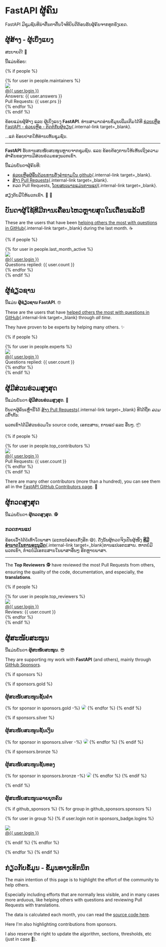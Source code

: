 # FastAPI ຜູ້ຄົນ

FastAPI ມີຊຸມຊົນທີນ່າຕື່ນຕາຕື່ນໃຈທີຍິນດີຕ້ອນຮັບຜູ້ຄົນຈາກທຸກຂົງເຂດ.

## ຜູ້ສ້າງ - ຜູ້ເບິ່ງແຍງ

ສະບາຍດີ! 👋

ນີ້ແມ່ນຂ້ອຍ:

{% if people %}
<div class="user-list user-list-center">
{% for user in people.maintainers %}

<div class="user"><a href="{{ user.url }}" target="_blank"><div class="avatar-wrapper"><img src="{{ user.avatarUrl }}"/></div><div class="title">@{{ user.login }}</div></a> <div class="count">Answers: {{ user.answers }}</div><div class="count">Pull Requests: {{ user.prs }}</div></div>
{% endfor %}

</div>
{% endif %}

ຂ້ອຍແມ່ນຜູ້ສ້າງ ແລະ ຜູ້ເບິ່ງແຍງ **FastAPI**. ທ່ານສາມາດອ່ານຂໍ້ມູນເພີ່ມເຕີມໄດ້ທີ [ຊ່ວຍເຫຼືອ FastAPI - ຊ່ວຍເຫຼືອ - ຕິດຕໍ່ກັບຜູ້ຂຽນ](help-fastapi.md#connect-with-the-author){.internal-link target=_blank}.

...ແຕ່ ຂ້ອຍຢາກໃຫ້ທ່ານເຫັນຊຸມຊົນ.

---

**FastAPI** ຮັບການສະໜັບສະໜູນຫຼາຍຈາກຊຸມຊົນ. ແລະ ຂ້ອຍຕ້ອງການໃຫ້ເຫັນເຖິງຄວາມສຳຄັນຂອງການມີສ່ວນຮ່ວມຂອງພວກເຂົາ.

ນີ້ແມ່ນບັນດາຜູ້ຄົນທີ:

* [ຊ່ວຍເຫຼືອຜູ້ອື່ນດ້ວຍການຕັ້ງຄຳຖາມໃນ github](help-fastapi.md#help-others-with-questions-in-github){.internal-link target=_blank}.
* [ສ້າງ Pull Requests](help-fastapi.md#create-a-pull-request){.internal-link target=_blank}.
* ກວດ Pull Requests, [ໂດຍສະເພາະແມ່ນການແປ](contributing.md#translations){.internal-link target=_blank}.

ສຽງຕົບມືໃຫ້ພວກເຂົາ. 👏 🙇

## ບັນດາຜູ້ໃຊ້ທີມີການເຄື່ອນໄຫວຫຼາຍສຸດໃນເດືອນແລ້ວນີ້

These are the users that have been [helping others the most with questions in GitHub](help-fastapi.md#help-others-with-questions-in-github){.internal-link target=_blank} during the last month. ☕

{% if people %}
<div class="user-list user-list-center">
{% for user in people.last_month_active %}

<div class="user"><a href="{{ user.url }}" target="_blank"><div class="avatar-wrapper"><img src="{{ user.avatarUrl }}"/></div><div class="title">@{{ user.login }}</div></a> <div class="count">Questions replied: {{ user.count }}</div></div>
{% endfor %}

</div>
{% endif %}

## ຜູ້ຊ່ຽວຊານ

ນີ້ແມ່ນ **ຜູ້ຊ່ຽວຊານ FastAPI**. 🤓

These are the users that have [helped others the most with questions in GitHub](help-fastapi.md#help-others-with-questions-in-github){.internal-link target=_blank} through *all time*.

They have proven to be experts by helping many others. ✨

{% if people %}
<div class="user-list user-list-center">
{% for user in people.experts %}

<div class="user"><a href="{{ user.url }}" target="_blank"><div class="avatar-wrapper"><img src="{{ user.avatarUrl }}"/></div><div class="title">@{{ user.login }}</div></a> <div class="count">Questions replied: {{ user.count }}</div></div>
{% endfor %}

</div>
{% endif %}

## ຜູ້ມີສ່ວນຮ່ວມສູງສຸດ

ນີ້ແມ່ນບັນດາ **ຜູ້ມີສ່ວນຮ່ວມສູງສຸດ**. 👷

ບັນດາຜູ້ຄົນເຫຼົ່ານີ້ໄດ້ [ສ້າງ Pull Requests](help-fastapi.md#create-a-pull-request){.internal-link target=_blank} ທີໄດ້ຖືກ *ລວມເຂົ້າກັນ*.

ພວກເຂົາໄດ້ມີສ່ວນຮ່ວມໃນ source code, ເອກະສານ, ການແປ ແລະ ອື່ນໆ. 📦

{% if people %}
<div class="user-list user-list-center">
{% for user in people.top_contributors %}

<div class="user"><a href="{{ user.url }}" target="_blank"><div class="avatar-wrapper"><img src="{{ user.avatarUrl }}"/></div><div class="title">@{{ user.login }}</div></a> <div class="count">Pull Requests: {{ user.count }}</div></div>
{% endfor %}

</div>
{% endif %}

There are many other contributors (more than a hundred), you can see them all in the <a href="https://github.com/tiangolo/fastapi/graphs/contributors" class="external-link" target="_blank">FastAPI GitHub Contributors page</a>. 👷

## ຜູ້ກວດສູງສຸດ

ນີ້ແມ່ນບັນດາ  **ຜູ້ກວດສູງສຸດ**. 🕵️

### ກວດການແປ

ຂ້ອຍເວົ້າໄດ້ບໍ່ເທົ່າໃດພາສາ (ລະກະບໍ່ຄ່ອຍເກັ່ງອີກ 😅). ດັ່ງນັ້ນຜູ້ກວດຈິງເປັນຜູ້ໜຶ່ງ [**ທີມີອຳນາດໃນການອະນຸມັດ**](contributing.md#translations){.internal-link target=_blank}ການແປເອກະສານ. ຫາກບໍ່ມີພວກເຂົາ, ກໍຈະບໍ່ມີເອກະສານໃນພາສາອື່ນໆ ອີກຫຼາຍພາສາ.

---

The **Top Reviewers** 🕵️ have reviewed the most Pull Requests from others, ensuring the quality of the code, documentation, and especially, the **translations**.

{% if people %}
<div class="user-list user-list-center">
{% for user in people.top_reviewers %}

<div class="user"><a href="{{ user.url }}" target="_blank"><div class="avatar-wrapper"><img src="{{ user.avatarUrl }}"/></div><div class="title">@{{ user.login }}</div></a> <div class="count">Reviews: {{ user.count }}</div></div>
{% endfor %}

</div>
{% endif %}

## ຜູ້ສະໜັບສະໜູນ

ນີ້ແມ່ນບັນດາ **ຜູ້ສະໜັບສະໜູນ**. 😎

They are supporting my work with **FastAPI** (and others), mainly through <a href="https://github.com/sponsors/tiangolo" class="external-link" target="_blank">GitHub Sponsors</a>.

{% if sponsors %}

{% if sponsors.gold %}

### ຜູ້ສະໜັບສະໜູນຊັ້ນຄໍາ

{% for sponsor in sponsors.gold -%}
<a href="{{ sponsor.url }}" target="_blank" title="{{ sponsor.title }}"><img src="{{ sponsor.img }}" style="border-radius:15px"></a>
{% endfor %}
{% endif %}

{% if sponsors.silver %}

### ຜູ້ສະໜັບສະໜູນຊັ້ນເງິນ

{% for sponsor in sponsors.silver -%}
<a href="{{ sponsor.url }}" target="_blank" title="{{ sponsor.title }}"><img src="{{ sponsor.img }}" style="border-radius:15px"></a>
{% endfor %}
{% endif %}

{% if sponsors.bronze %}

### ຜູ້ສະໜັບສະໜູນຊັ້ນທອງ

{% for sponsor in sponsors.bronze -%}
<a href="{{ sponsor.url }}" target="_blank" title="{{ sponsor.title }}"><img src="{{ sponsor.img }}" style="border-radius:15px"></a>
{% endfor %}
{% endif %}

{% endif %}

### ຜູ້ສະໜັບສະໜູນລາຍບຸກຄົນ

{% if github_sponsors %}
{% for group in github_sponsors.sponsors %}

<div class="user-list user-list-center">

{% for user in group %}
{% if user.login not in sponsors_badge.logins %}

<div class="user"><a href="{{ user.url }}" target="_blank"><div class="avatar-wrapper"><img src="{{ user.avatarUrl }}"/></div><div class="title">@{{ user.login }}</div></a></div>

{% endif %}
{% endfor %}

</div>

{% endfor %}
{% endif %}

## ກ່ຽວກັບຂໍ້ມູນ - ຂໍ້ມູນທາງເທັກນິກ

The main intention of this page is to highlight the effort of the community to help others.

Especially including efforts that are normally less visible, and in many cases more arduous, like helping others with questions and reviewing Pull Requests with translations.

The data is calculated each month, you can read the <a href="https://github.com/tiangolo/fastapi/blob/master/.github/actions/people/app/main.py" class="external-link" target="_blank">source code here</a>.

Here I'm also highlighting contributions from sponsors.

I also reserve the right to update the algorithm, sections, thresholds, etc (just in case 🤷).
